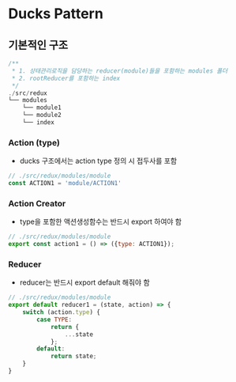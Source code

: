 # Ducks Pattern

## 기본적인 구조
```javascript
/** 
 * 1. 상태관리로직을 담당하는 reducer(module)들을 포함하는 modules 폴더
 * 2. rootReducer를 포함하는 index
 */ 
./src/redux
└── modules
    └── module1
    └── module2
    └── index
```

### Action (type)
* ducks 구조에서는 action type 정의 시 접두사를 포함  
```javascript
// ./src/redux/modules/module
const ACTION1 = 'module/ACTION1'
```

### Action Creator
* type을 포함한 액션생성함수는 반드시 export 하여야 함
```javascript
// ./src/redux/modules/module
export const action1 = () => ({type: ACTION1});
```

### Reducer
* reducer는 반드시 export default 해줘야 함
```javascript
// ./src/redux/modules/module
export default reducer1 = (state, action) => {
    switch (action.type) {
        case TYPE: 
            return {
                ...state
            };
        default:
            return state; 
    }
}
```